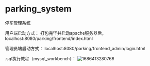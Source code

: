 # parking_system
停车管理系统

用户端启动方式：
打包完毕并启动apache服务器后，localhost:8080/parking/frontend/index.html

管理员端启动方式：
localhost:8080/parking/frontend_admin/login.html

.sql执行教程（mysql_workbench）：
![1686413280768](https://github.com/214Polaris/parking_system/assets/134670250/c1ece00a-fd3a-4831-b0f9-8014dfd56ee3)

